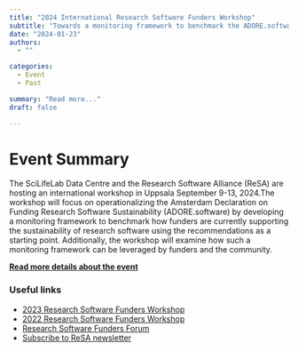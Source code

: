 ```yaml
---
title: "2024 International Research Software Funders Workshop"
subtitle: "Towards a monitoring framework to benchmark the ADORE.software recommendations and improve the sustainability of research software"
date: "2024-01-23"
authors:
  - ""

categories: 
  - Event
  - Past

summary: "Read more..."
draft: false  

---
```


# Event Summary
The SciLifeLab Data Centre and the Research Software Alliance (ReSA) are hosting an international workshop in Uppsala September 9-13, 2024.The workshop will focus on operationalizing the  Amsterdam Declaration on Funding Research Software Sustainability (ADORE.software) by developing a monitoring framework to benchmark how funders are currently supporting the sustainability of research software using the recommendations as a starting point.  Additionally, the workshop will examine how such a  monitoring framework can be leveraged by funders and the community.

**[Read more details about the event](https://adore.software/2024-international-research-software-funders-workshop/)**

### Useful links

  * [2023 Research Software Funders Workshop](https://adore.software/international-research-software-funders-workshop/)
  * [2022 Research Software Funders Workshop](https://adore.software/2023/03/international-funders-workshop-the-future-of-research-software/)
  * [Research Software Funders Forum](https://www.researchsoft.org/funders-forum/)
  * [Subscribe to ReSA newsletter](https://www.researchsoft.org/news/)

